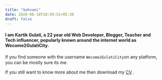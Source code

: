 ```yaml
---
title: "$whoami"
date: 2020-06-18T20:59:51+05:30
draft: false
---
```


#### I am Kartik Gulati, a 22 year old Web Developer, Blogger, Teacher and Tech influencer, popularly known around the internet world as Wecome2GulatiCity.

 If you ﬁnd some­one with the user­name ```Wecome2GulatiCity```on any platform, you can be mostly sure its me.

 If you still want to know more about me then download my [CV](https://drive.google.com/drive/folders/1enQ9PNANjNckyNBBs-R7r5EoU_-cBGaI?usp=sharing) .

